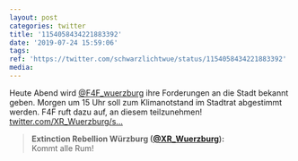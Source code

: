 ```yaml
---
layout: post
categories: twitter
title: '1154058434221883392'
date: '2019-07-24 15:59:06'
tags: 
ref: 'https://twitter.com/schwarzlichtwue/status/1154058434221883392'
media:
---
```

Heute Abend wird [@F4F_wuerzburg](https://twitter.com/F4F_wuerzburg) ihre Forderungen an die Stadt bekannt geben. Morgen um 15 Uhr soll zum Klimanotstand im Stadtrat abgestimmt werden. F4F ruft dazu auf, an diesem teilzunehmen! [twitter.com/XR_Wuerzburg/s…](https://twitter.com/XR_Wuerzburg/status/1153957437352939521) 
> <b>Extinction Rebellion Würzburg ([@XR_Wuerzburg](https://twitter.com/XR_Wuerzburg)):</b>  
>Kommt alle Rum!    

